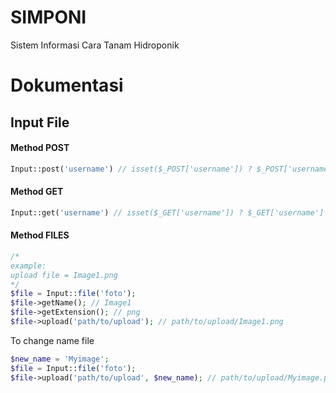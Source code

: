 # SIMPONI

Sistem Informasi Cara Tanam Hidroponik

# Dokumentasi

## Input File

#### Method POST
```php
Input::post('username') // isset($_POST['username']) ? $_POST['username'] : null
```

#### Method GET
```php
Input::get('username') // isset($_GET['username']) ? $_GET['username'] : null
```

#### Method FILES
```php
/*
example: 
upload file = Image1.png
*/
$file = Input::file('foto');
$file->getName(); // Image1
$file->getExtension(); // png
$file->upload('path/to/upload'); // path/to/upload/Image1.png
```

To change name file
```php
$new_name = 'Myimage';
$file = Input::file('foto');
$file->upload('path/to/upload', $new_name); // path/to/upload/Myimage.png
```